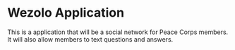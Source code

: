 # Wezolo Application

This is a application that will be a social network for Peace Corps members. It will also allow members to text questions and answers.
